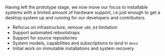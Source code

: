 Having left the prototype stage, we now move our focus to installable systems
with a limited amount of hardware support, i.e just enough to get a desktop
system up and running for our developers and contributors.

 - Refocus on infrastructure, remove `x86_64` limitation
 - Support automated rebootstraps
 - Support for source repositories
 - System models, capabilities and subscriptions to land in `moss`
 - Initial work on immutable installations and system recovery
